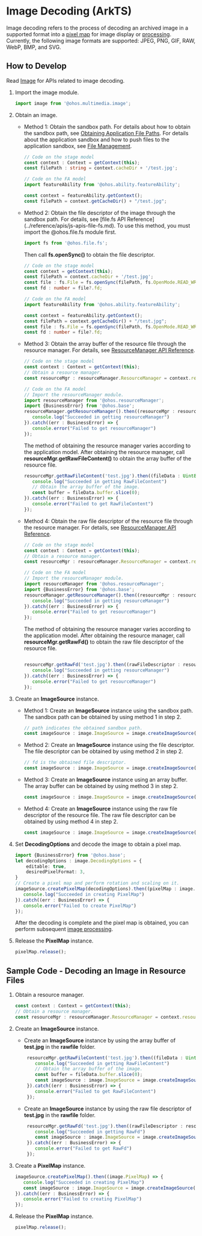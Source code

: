 # Image Decoding (ArkTS)

Image decoding refers to the process of decoding an archived image in a supported format into a [pixel map](image-overview.md) for image display or [processing](image-transformation.md). Currently, the following image formats are supported: JPEG, PNG, GIF, RAW, WebP, BMP, and SVG.

## How to Develop

Read [Image](../reference/apis/js-apis-image.md#imagesource) for APIs related to image decoding.

1. Import the image module.
     
   ```ts
   import image from '@ohos.multimedia.image';
   ```

2. Obtain an image.
   - Method 1: Obtain the sandbox path. For details about how to obtain the sandbox path, see [Obtaining Application File Paths](../application-models/application-context-stage.md#obtaining-application-file-paths). For details about the application sandbox and how to push files to the application sandbox, see [File Management](../file-management/app-sandbox-directory.md).
        
      ```ts
      // Code on the stage model
      const context : Context = getContext(this);
      const filePath : string = context.cacheDir + '/test.jpg';
      ```

      ```ts
      // Code on the FA model
      import featureAbility from '@ohos.ability.featureAbility';
      
      const context = featureAbility.getContext();
      const filePath = context.getCacheDir() + "/test.jpg";
      ```
   - Method 2: Obtain the file descriptor of the image through the sandbox path. For details, see [file.fs API Reference] (../reference/apis/js-apis-file-fs.md).
      To use this method, you must import the \@ohos.file.fs module first.

      ```ts
      import fs from '@ohos.file.fs';
      ```

      Then call **fs.openSync()** to obtain the file descriptor.
  
      ```ts
      // Code on the stage model
      const context = getContext(this);
      const filePath = context.cacheDir + '/test.jpg';
      const file : fs.File = fs.openSync(filePath, fs.OpenMode.READ_WRITE);
      const fd : number = file?.fd;
      ```

      ```ts
      // Code on the FA model
      import featureAbility from '@ohos.ability.featureAbility';
      
      const context = featureAbility.getContext();
      const filePath = context.getCacheDir() + "/test.jpg";
      const file : fs.File = fs.openSync(filePath, fs.OpenMode.READ_WRITE);
      const fd : number = file?.fd;
      ```
   - Method 3: Obtain the array buffer of the resource file through the resource manager. For details, see [ResourceManager API Reference](../reference/apis/js-apis-resource-manager.md#getrawfilecontent9-1).
        
      ```ts
      // Code on the stage model
      const context : Context = getContext(this);
      // Obtain a resource manager.
      const resourceMgr : resourceManager.ResourceManager = context.resourceManager;
      ```

      ```ts
      // Code on the FA model
      // Import the resourceManager module.
      import resourceManager from '@ohos.resourceManager';
      import {BusinessError} from '@ohos.base';
      resourceManager.getResourceManager().then((resourceMgr : resourceManager.ResourceManager) => {
         console.log("Succeeded in getting resourceManager")
      }).catch((err : BusinessError) => {
         console.error("Failed to get resourceManager")
      });
      ```

      The method of obtaining the resource manager varies according to the application model. After obtaining the resource manager, call **resourceMgr.getRawFileContent()** to obtain the array buffer of the resource file.

      ```ts
      resourceMgr.getRawFileContent('test.jpg').then((fileData : Uint8Array) => {
         console.log("Succeeded in getting RawFileContent")
         // Obtain the array buffer of the image.
         const buffer = fileData.buffer.slice(0);
      }).catch((err : BusinessError) => {
         console.error("Failed to get RawFileContent")
      });
      
      ```
   - Method 4: Obtain the raw file descriptor of the resource file through the resource manager. For details, see [ResourceManager API Reference](../reference/apis/js-apis-resource-manager.md#getrawfd9-1).
        
      ```ts
      // Code on the stage model
      const context : Context = getContext(this);
      // Obtain a resource manager.
      const resourceMgr : resourceManager.ResourceManager = context.resourceManager;
      ```

      ```ts
      // Code on the FA model
      // Import the resourceManager module.
      import resourceManager from '@ohos.resourceManager';
      import {BusinessError} from '@ohos.base';
      resourceManager.getResourceManager().then((resourceMgr : resourceManager.ResourceManager) => {
         console.log("Succeeded in getting resourceManager")
      }).catch((err : BusinessError) => {
         console.error("Failed to get resourceManager")
      });
      ```

      The method of obtaining the resource manager varies according to the application model. After obtaining the resource manager, call **resourceMgr.getRawFd()** to obtain the raw file descriptor of the resource file.

      ```ts
      
      resourceMgr.getRawFd('test.jpg').then((rawFileDescriptor : resourceManager.RawFileDescriptor) => {
         console.log("Succeeded in getting resourceManager")
      }).catch((err : BusinessError) => {
         console.error("Failed to get resourceManager")
      });
      ```


3. Create an **ImageSource** instance.
   - Method 1: Create an **ImageSource** instance using the sandbox path. The sandbox path can be obtained by using method 1 in step 2.
        
      ```ts
      // path indicates the obtained sandbox path.
      const imageSource : image.ImageSource = image.createImageSource(filePath);
      ```
   - Method 2: Create an **ImageSource** instance using the file descriptor. The file descriptor can be obtained by using method 2 in step 2.
        
      ```ts
      // fd is the obtained file descriptor.
      const imageSource : image.ImageSource = image.createImageSource(fd);
      ```
   - Method 3: Create an **ImageSource** instance using an array buffer. The array buffer can be obtained by using method 3 in step 2.
        
      ```ts
      const imageSource : image.ImageSource = image.createImageSource(buffer);
      ```
   - Method 4: Create an **ImageSource** instance using the raw file descriptor of the resource file. The raw file descriptor can be obtained by using method 4 in step 2.
        
      ```ts
      const imageSource : image.ImageSource = image.createImageSource(rawFileDescriptor);
      ```

4. Set **DecodingOptions** and decode the image to obtain a pixel map.
     
   ```ts
   import {BusinessError} from '@ohos.base';
   let decodingOptions : image.DecodingOptions = {
       editable: true,
       desiredPixelFormat: 3,
   }
   // Create a pixel map and perform rotation and scaling on it.
   imageSource.createPixelMap(decodingOptions).then((pixelMap : image.PixelMap) => {
      console.log("Succeeded in creating PixelMap")
   }).catch((err : BusinessError) => {
      console.error("Failed to create PixelMap")
   });
   ```

   After the decoding is complete and the pixel map is obtained, you can perform subsequent [image processing](image-transformation.md).

5. Release the **PixelMap** instance.
   ```ts
   pixelMap.release();
   ```

## Sample Code - Decoding an Image in Resource Files

1. Obtain a resource manager.
     
   ```ts
   const context : Context = getContext(this);
   // Obtain a resource manager.
   const resourceMgr : resourceManager.ResourceManager = context.resourceManager;
   ```

2. Create an **ImageSource** instance.
   - Create an **ImageSource** instance by using the array buffer of **test.jpg** in the **rawfile** folder.
     ```ts
      resourceMgr.getRawFileContent('test.jpg').then((fileData : Uint8Array) => {
         console.log("Succeeded in getting RawFileContent")
         // Obtain the array buffer of the image.
         const buffer = fileData.buffer.slice(0);
         const imageSource : image.ImageSource = image.createImageSource(buffer);
      }).catch((err : BusinessError) => {
         console.error("Failed to get RawFileContent")
      });
     ```

   - Create an **ImageSource** instance by using the raw file descriptor of **test.jpg** in the **rawfile** folder.
     ```ts
      resourceMgr.getRawFd('test.jpg').then((rawFileDescriptor : resourceManager.RawFileDescriptor) => {
         console.log("Succeeded in getting RawFd")
         const imageSource : image.ImageSource = image.createImageSource(rawFileDescriptor);
      }).catch((err : BusinessError) => {
         console.error("Failed to get RawFd")
      });
     ```
3. Create a **PixelMap** instance.
     
   ```ts
   imageSource.createPixelMap().then((image.PixelMap) => {
      console.log("Succeeded in creating PixelMap")
      const imageSource : image.ImageSource = image.createImageSource(rawFileDescriptor);
   }).catch((err : BusinessError) => {
      console.error("Failed to creating PixelMap")
   });
   ```

4. Release the **PixelMap** instance.
   ```ts
   pixelMap.release();
   ```
